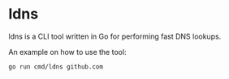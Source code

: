 # ldns

ldns is a CLI tool written in Go for performing fast DNS lookups.

An example on how to use the tool:
```
go run cmd/ldns github.com
```
